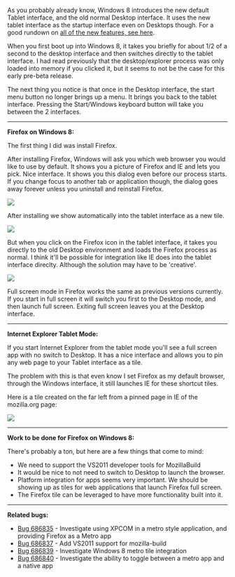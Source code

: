 As you probably already know, Windows 8 introduces the new default Tablet interface, and the old normal Desktop interface.  It uses the new tablet interface as the startup interface even on Desktops though.  For a good rundown on [all of the new features, see here][0].

When you first boot up into Windows 8, it takes you briefly for about 1/2 of a second to the desktop interface and then switches directly to the tablet interface.
I had read previously that the desktop/explorer process was only loaded into memory if you clicked it, but it seems to not be the case for this early pre-beta release.

The next thing you notice is that once in the Desktop interface, the start menu button no longer brings up a menu.  It brings you back to the tablet interface.
Pressing the Start/Windows keyboard button will take you between the 2 interfaces.

---

**Firefox on Windows 8:**

The first thing I did was install Firefox.  

After installing Firefox, Windows will ask you which web browser you would like to use by default.
It shows you a picture of Firefox and IE and lets you pick.  Nice interface. It shows you this dialog even before our process starts.  If you change focus to another tab or application though, the dialog goes away forever unless you uninstall and reinstall Firefox.

<img src='/static/img/blogpost_123/firefoxwin_8_3.png'>

After installing we show automatically into the tablet interface as a new tile.

<img src='/static/img/blogpost_123/firefoxwin_8_2.png'>

But when you click on the Firefox icon in the tablet interface, it takes you directly to the old Desktop environment and loads the Firefox process as normal.
I think it'll be possible for integration like IE does into the tablet interface direclty.  Although the solution may have to be 'creative'.

<img src='/static/img/blogpost_123/firefoxwin_8.png'>


Full screen mode in Firefox works the same as previous versions currently.  If you start in full screen it will switch you first to the Desktop mode, and then launch full screen.  Exiting full screen leaves you at the Desktop interface.  

---

**Internet Explorer Tablet Mode:**

If you start Internet Explorer from the tablet mode you'll see a full screen app with no switch to Desktop.  It has a nice interface and allows you to pin any web page to your Tablet interface as a tile.

The problem with this is that even know I set Firefox as my default browser, through the Windows interface, it still launches IE for these shortcut tiles. 

Here is a tile created on the far left from a pinned page in IE of the mozilla.org page:

<img src='/static/img/blogpost_123/firefoxwin_8_4.png'>


---

**Work to be done for Firefox on Windows 8:**


There's probably a ton, but here are a few things that come to mind:

- We need to support the VS2011 developer tools for MozillaBuild
- It would be nice to not need to switch to Desktop to launch the browser.
- Platform integration for apps seems very important.  We should be showing up as tiles for web applications that launch Firefox full screen. 
- The Firefox tile can be leveraged to have more functionality built into it.

---

**Related bugs:**

- [Bug 686835][1] - Investigate using XPCOM in a metro style application, and providing Firefox as a Metro app
- [Bug 686837][3] - Add VS2011 support for mozilla-build
- [Bug 686839][4] - Investigate Windows 8 metro tile integration
- [Bug 686840][5] - Investigate the ability to toggle between a metro app and a native app

[0]: http://www.foxnews.com/scitech/2011/09/14/windows-8-developer-preview-hands-on-inside-all-new-features/
[1]: https://bugzilla.mozilla.org/show_bug.cgi?id=686835
[3]: https://bugzilla.mozilla.org/show_bug.cgi?id=686837
[4]: https://bugzilla.mozilla.org/show_bug.cgi?id=686839
[5]: https://bugzilla.mozilla.org/show_bug.cgi?id=686840

